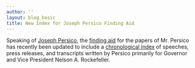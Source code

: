 ```yaml
---
author: ''
layout: blog_basic
title: New Index for Joseph Persico Finding Aid
---
```

<div class="entry-body">
<p>Speaking of <a href="{{ site.url }}/2006/10/celebrate_american_archives_mo.html">Joseph Persico</a>, the <a href="https://archives.albany.edu/description/catalog/apap030">finding aid</a> for the papers of Mr. Persico has recently been updated to include a <a href="https://archives.albany.edu/description/catalog/apap030">chronological index</a> of speeches, press releases, and transcripts written by Persico primarily for Governor and Vice President Nelson A. Rockefeller. </p>
</div>
